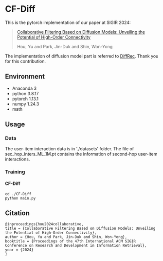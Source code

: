 # CF-Diff
This is the pytorch implementation of our paper at SIGIR 2024:
> [Collaborative Filtering Based on Diffusion Models: Unveiling the Potential of High-Order Connectivity](https://arxiv.org/pdf/2404.14240)
> 
> Hou, Yu and Park, Jin-Duk and Shin, Won-Yong

The implementation of diffusion model part is referred to [DiffRec](https://github.com/YiyanXu/DiffRec/tree/main). Thank you for this contribution.
## Environment
- Anaconda 3
- python 3.8.17
- pytorch 1.13.1
- numpy 1.24.3
- math

## Usage
### Data
The user-item interaction data is in './datasets' folder. The file of sec_hop_inters_ML_1M.pt contains the information of second-hop user-item interactions.

### Training
#### CF-Diff
```
cd ./CF-Diff
python main.py
```

## Citation  

```
@inproceedings{hou2024collaborative,
title = {Collaborative Filtering Based on Diffusion Models: Unveiling the Potential of High-Order Connectivity},
author = {Hou, Yu and Park, Jin-Duk and Shin, Won-Yong},
booktitle = {Proceedings of the 47th International ACM SIGIR Conference on Research and Development in Information Retrieval},
year = {2024}
}
```
